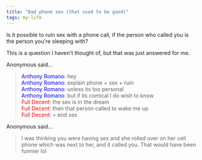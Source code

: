 ```yaml
---
title: "Bad phone sex (that used to be good)"
tags: my-life
---
```


Is it possible to ruin sex with a phone call, if the person who called you is the person you're sleeping with?

This is a question I haven't thought of, but that was just answered for me.

Anonymous said…

> <span style="color:blue">Anthony Romano</span>: hey<br>
> <span style="color:blue">Anthony Romano</span>: explain phone + sex + ruin<br>
> <span style="color:blue">Anthony Romano</span>: unless its too personal<br>
> <span style="color:blue">Anthony Romano</span>: but if its comical I do wish to know<br>
> <span style="color:red">Full Decent</span>: the sex is in the dream<br>
> <span style="color:red">Full Decent</span>: then that person called to wake me up<br>
> <span style="color:red">Full Decent</span>: = end sex

Anonymous said…

> I was thinking you were having sex and she rolled over on her cell phone which was next to her, and it called you. That would have been funnier lol